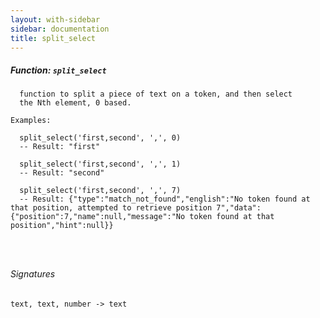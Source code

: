 ```yaml
---
layout: with-sidebar
sidebar: documentation
title: split_select
---
```


##### Function: `split_select`
```
  function to split a piece of text on a token, and then select
  the Nth element, 0 based.

Examples:

  split_select('first,second', ',', 0)
  -- Result: "first"

  split_select('first,second', ',', 1)
  -- Result: "second"

  split_select('first,second', ',', 7)
  -- Result: {"type":"match_not_found","english":"No token found at that position, attempted to retrieve position 7","data":{"position":7,"name":null,"message":"No token found at that position","hint":null}}




```

###### Signatures
    text, text, number -> text

